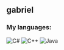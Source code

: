 ## gabriel

### My languages:

![C#](https://img.shields.io/badge/c%23-178600.svg?style=for-the-badge)
![C++](https://img.shields.io/badge/c++-f34b7d.svg?style=for-the-badge)
![Java](https://img.shields.io/badge/java-B07219.svg?style=for-the-badge)
